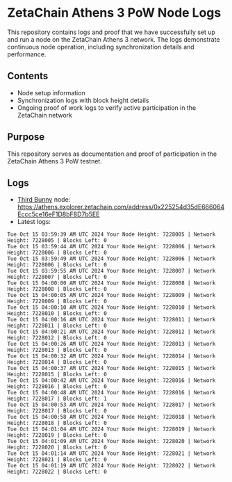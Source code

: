 # ZetaChain Athens 3 PoW Node Logs
This repository contains logs and proof that we have successfully set up and run a node on the ZetaChain Athens 3 network. The logs demonstrate continuous node operation, including synchronization details and performance.

## Contents
- Node setup information
- Synchronization logs with block height details
- Ongoing proof of work logs to verify active participation in the ZetaChain network

## Purpose
This repository serves as documentation and proof of participation in the ZetaChain Athens 3 PoW testnet.

## Logs

- [Third Bunny](https://thirdbunny.xyz/) node: https://athens.explorer.zetachain.com/address/0x225254d35dE666064Eccc5ce16eF1D8bF8D7b5EE
- Latest logs:
```
Tue Oct 15 03:59:39 AM UTC 2024 Your Node Height: 7228005 | Network Height: 7228005 | Blocks Left: 0
Tue Oct 15 03:59:44 AM UTC 2024 Your Node Height: 7228006 | Network Height: 7228006 | Blocks Left: 0
Tue Oct 15 03:59:49 AM UTC 2024 Your Node Height: 7228006 | Network Height: 7228006 | Blocks Left: 0
Tue Oct 15 03:59:55 AM UTC 2024 Your Node Height: 7228007 | Network Height: 7228007 | Blocks Left: 0
Tue Oct 15 04:00:00 AM UTC 2024 Your Node Height: 7228008 | Network Height: 7228008 | Blocks Left: 0
Tue Oct 15 04:00:05 AM UTC 2024 Your Node Height: 7228009 | Network Height: 7228009 | Blocks Left: 0
Tue Oct 15 04:00:10 AM UTC 2024 Your Node Height: 7228010 | Network Height: 7228010 | Blocks Left: 0
Tue Oct 15 04:00:16 AM UTC 2024 Your Node Height: 7228011 | Network Height: 7228011 | Blocks Left: 0
Tue Oct 15 04:00:21 AM UTC 2024 Your Node Height: 7228012 | Network Height: 7228012 | Blocks Left: 0
Tue Oct 15 04:00:26 AM UTC 2024 Your Node Height: 7228013 | Network Height: 7228013 | Blocks Left: 0
Tue Oct 15 04:00:32 AM UTC 2024 Your Node Height: 7228014 | Network Height: 7228014 | Blocks Left: 0
Tue Oct 15 04:00:37 AM UTC 2024 Your Node Height: 7228015 | Network Height: 7228015 | Blocks Left: 0
Tue Oct 15 04:00:42 AM UTC 2024 Your Node Height: 7228016 | Network Height: 7228016 | Blocks Left: 0
Tue Oct 15 04:00:48 AM UTC 2024 Your Node Height: 7228016 | Network Height: 7228017 | Blocks Left: 1
Tue Oct 15 04:00:53 AM UTC 2024 Your Node Height: 7228017 | Network Height: 7228017 | Blocks Left: 0
Tue Oct 15 04:00:58 AM UTC 2024 Your Node Height: 7228018 | Network Height: 7228018 | Blocks Left: 0
Tue Oct 15 04:01:04 AM UTC 2024 Your Node Height: 7228019 | Network Height: 7228019 | Blocks Left: 0
Tue Oct 15 04:01:09 AM UTC 2024 Your Node Height: 7228020 | Network Height: 7228020 | Blocks Left: 0
Tue Oct 15 04:01:14 AM UTC 2024 Your Node Height: 7228021 | Network Height: 7228021 | Blocks Left: 0
Tue Oct 15 04:01:19 AM UTC 2024 Your Node Height: 7228022 | Network Height: 7228022 | Blocks Left: 0
```
